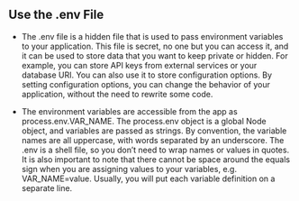 ## Use the .env File
- The .env file is a hidden file that is used to pass environment variables to your application. This file is secret, no one but you can access it, and it can be used to store data that you want to keep private or hidden. For example, you can store API keys from external services or your database URI. You can also use it to store configuration options. By setting configuration options, you can change the behavior of your application, without the need to rewrite some code.

- The environment variables are accessible from the app as process.env.VAR_NAME. The process.env object is a global Node object, and variables are passed as strings. By convention, the variable names are all uppercase, with words separated by an underscore. The .env is a shell file, so you don’t need to wrap names or values in quotes. It is also important to note that there cannot be space around the equals sign when you are assigning values to your variables, e.g. VAR_NAME=value. Usually, you will put each variable definition on a separate line.
